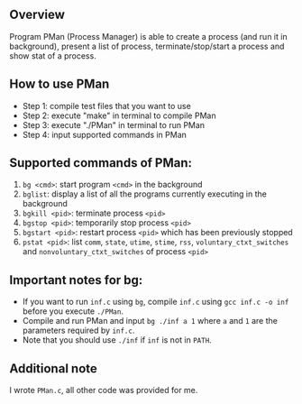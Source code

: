 ## Overview
Program PMan (Process Manager) is able to create a process (and run it in background), 
present a list of process, terminate/stop/start a process and show stat of a process.

## How to use PMan
* Step 1: compile test files that you want to use
* Step 2: execute "make" in terminal to compile PMan
* Step 3: execute "./PMan" in terminal to run PMan
* Step 4: input supported commands in PMan

## Supported commands of PMan:
1. `bg <cmd>`: start program `<cmd>` in the background
2. `bglist`: display a list of all the programs currently executing in the background
3. `bgkill <pid>`: terminate process `<pid>`
4. `bgstop <pid>`: temporarily stop process `<pid>`
5. `bgstart <pid>`: restart process `<pid>` which has been previously stopped
6. `pstat <pid>`: list `comm`, `state`, `utime`, `stime`, `rss`, `voluntary_ctxt_switches` and 
`nonvoluntary_ctxt_switches` of process `<pid>`

## Important notes for bg:
* If you want to run `inf.c` using `bg`, compile `inf.c` using `gcc inf.c -o inf` before you execute `./PMan`.
* Compile and run PMan and input `bg ./inf a 1` where `a` and `1` are the parameters required by `inf.c`. 
* Note that you should use `./inf` if `inf` is not in `PATH`.

## Additional note
I wrote `PMan.c`, all other code was provided for me.
